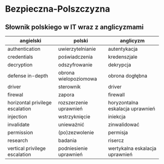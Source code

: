 # Bezpieczna-Polszczyzna
## Słownik polskiego w IT wraz z anglicyzmami
|angielski|polski|anglicyzm|
|-|-|-|
|authentication|uwierzytelnianie|autentykacja|
|credentials|poświadczenia|kredenszjale|
|decryption|odszyfrowanie|dekrypcja|
|defense in-depth|obrona wielopoziomowa|obrona dogłębna|
|driver|sterownik|driver|
|firewal|zapora|firewall|
|horizontal privilege escalation|rozszerzenie uprawnień|horyzontalna eskalacja uprawnień|
|injection|wstrzyknięcie|iniekcja|
|invalidate|unieważnić|zinwalidować|
|permission|(po)zezwolenie|permisja|
|research|badania|risercz|
|vertical privilege escalation|podniesienie uprawnień|wertykalna eskalacja uprawnień|
